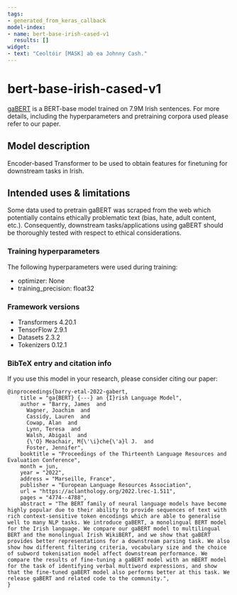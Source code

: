 ```yaml
---
tags:
- generated_from_keras_callback
model-index:
- name: bert-base-irish-cased-v1
  results: []
widget:
- text: "Ceoltóir [MASK] ab ea Johnny Cash."
---
```



# bert-base-irish-cased-v1

[gaBERT](https://aclanthology.org/2022.lrec-1.511/) is a BERT-base model trained on 7.9M Irish sentences. For more details, including the hyperparameters and pretraining corpora used please refer to our paper.

## Model description

Encoder-based Transformer to be used to obtain features for finetuning for downstream tasks in Irish.

## Intended uses & limitations

Some data used to pretrain gaBERT was scraped from the web which potentially contains ethically problematic text (bias, hate, adult content, etc.). Consequently, downstream tasks/applications using gaBERT should be thoroughly tested with respect to ethical considerations.


### Training hyperparameters

The following hyperparameters were used during training:
- optimizer: None
- training_precision: float32



### Framework versions

- Transformers 4.20.1
- TensorFlow 2.9.1
- Datasets 2.3.2
- Tokenizers 0.12.1

### BibTeX entry and citation info
If you use this model in your research, please consider citing our paper:

```
@inproceedings{barry-etal-2022-gabert,
    title = "ga{BERT} {---} an {I}rish Language Model",
    author = "Barry, James  and
      Wagner, Joachim  and
      Cassidy, Lauren  and
      Cowap, Alan  and
      Lynn, Teresa  and
      Walsh, Abigail  and
      {\'O} Meachair, M{\'\i}che{\'a}l J.  and
      Foster, Jennifer",
    booktitle = "Proceedings of the Thirteenth Language Resources and Evaluation Conference",
    month = jun,
    year = "2022",
    address = "Marseille, France",
    publisher = "European Language Resources Association",
    url = "https://aclanthology.org/2022.lrec-1.511",
    pages = "4774--4788",
    abstract = "The BERT family of neural language models have become highly popular due to their ability to provide sequences of text with rich context-sensitive token encodings which are able to generalise well to many NLP tasks. We introduce gaBERT, a monolingual BERT model for the Irish language. We compare our gaBERT model to multilingual BERT and the monolingual Irish WikiBERT, and we show that gaBERT provides better representations for a downstream parsing task. We also show how different filtering criteria, vocabulary size and the choice of subword tokenisation model affect downstream performance. We compare the results of fine-tuning a gaBERT model with an mBERT model for the task of identifying verbal multiword expressions, and show that the fine-tuned gaBERT model also performs better at this task. We release gaBERT and related code to the community.",
}
```
